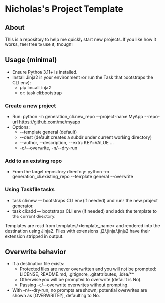 # Nicholas's Project Template

## About

This is a repository to help me quickly start new projects.
If you like how it works, feel free to use it, though!

## Usage (minimal)

- Ensure Python 3.11+ is installed.
- Install Jinja2 in your environment (or run the Task that bootstraps the CLI env):
    - pip install jinja2
    - or: task cli:bootstrap

### Create a new project

- Run: python -m generation_cli.new_repo --project-name MyApp --repo-url https://github.com/me/myapp
- Options:
    - --template general (default)
    - --dest <path> (default creates a subdir under current working directory)
    - --author, --description, --extra KEY=VALUE ...
    - -o/--overwrite, -n/--dry-run

### Add to an existing repo

- From the target repository directory: python -m generation_cli.existing_repo --template general --overwrite

### Using Taskfile tasks

- task cli:new — bootstraps CLI env (if needed) and runs the new project generator.
- task cli:add — bootstraps CLI env (if needed) and adds the template to the current directory.

Templates are read from templates/<template_name> and rendered into the destination using Jinja2.
Files with extensions .j2/.jinja/.jinja2 have their extension stripped in output.


## Overwrite behavior

- If a destination file exists:
  - Protected files are never overwritten and you will not be prompted: LICENSE, README.md, .gitignore, .gitattributes, .idea/**
  - Otherwise you will be prompted to overwrite (default is No).
  - Passing -o/--overwrite overwrites without prompting.
- With -n/--dry-run, no prompts are shown; potential overwrites are shown as [OVERWRITE?], defaulting to No.

